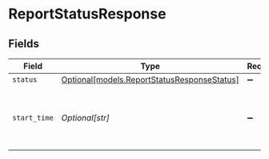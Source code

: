 # ReportStatusResponse


## Fields

| Field                                                                                  | Type                                                                                   | Required                                                                               | Description                                                                            |
| -------------------------------------------------------------------------------------- | -------------------------------------------------------------------------------------- | -------------------------------------------------------------------------------------- | -------------------------------------------------------------------------------------- |
| `status`                                                                               | [Optional[models.ReportStatusResponseStatus]](../models/reportstatusresponsestatus.md) | :heavy_minus_sign:                                                                     | N/A                                                                                    |
| `start_time`                                                                           | *Optional[str]*                                                                        | :heavy_minus_sign:                                                                     | The timestamp at which the report's run/scan began.                                    |